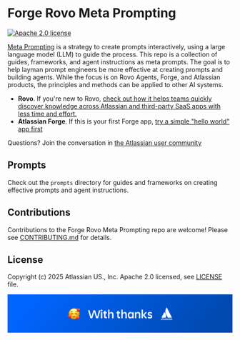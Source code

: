 # Forge Rovo Meta Prompting

[![Apache 2.0 license](https://img.shields.io/badge/license-Apache%202.0-blue.svg?style=flat-square)](LICENSE)

[Meta Prompting](https://github.com/suzgunmirac/meta-prompting)
is a strategy to create prompts interactively,
using a large language model (LLM) to guide the process.
This repo is a collection of guides, frameworks, and agent instructions as meta prompts.
The goal is to help layman prompt engineers be more effective at creating prompts and building agents.
While the focus is on Rovo Agents, Forge, and Atlassian products,
the principles and methods can be applied to other AI systems.

- **Rovo**. If you're new to Rovo,
[check out how it helps teams quickly discover knowledge across Atlassian and third-party SaaS apps with less time and effort.](https://www.atlassian.com/software/rovo)
- **Atlassian Forge**. If this is your first Forge app,
[try a simple "hello world" app first](https://go.atlassian.com/forge)

Questions?
Join the conversation in
[the Atlassian user community](https://community.atlassian.com/t5/Rovo/ct-p/rovo-atlassian-intelligence)

## Prompts

Check out the `prompts` directory for guides and frameworks on creating effective prompts and agent instructions.

## Contributions

Contributions to the Forge Rovo Meta Prompting repo are welcome!
Please see [CONTRIBUTING.md](CONTRIBUTING.md) for details.

## License

Copyright (c) 2025 Atlassian US., Inc.
Apache 2.0 licensed, see [LICENSE](LICENSE) file.

[![With ❤️ from Atlassian](https://raw.githubusercontent.com/atlassian-internal/oss-assets/master/banner-with-thanks-light.png)](https://www.atlassian.com)
